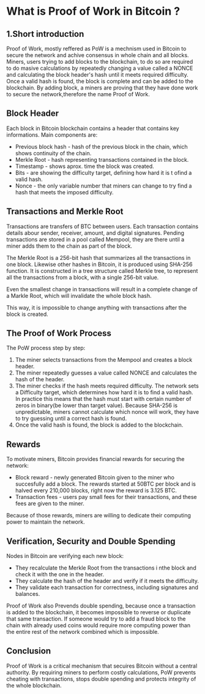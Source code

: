 # What is Proof of Work in Bitcoin ?

## 1.Short introduction

Proof of Work, mostly reffered as PoW is a mechnism used in Bitcoin to secure the network and achive consensus in whole chain and all blocks. Miners, users trying to add blocks to the blockchain, to do so are required to do masive calculations by repeatedly changing a value called a NONCE and calculating the block header's hash until it meets required difficulty. Once a valid hash is found, the block is complete and can be added to the blockchain. By adding block, a miners are proving that they have done work to secure the network,therefore the name Proof of Work. 

## Block Header

Each block in Bitcoin blockchain contains a header that contains key informations.
Main components are:
* Previous block hash - hash of the previous block in the chain, which shows continuity of the chain.
* Merkle Root - hash representing transactions contained in the block.
* Timestamp - shows aprox. time the block was created. 
* Bits - are showing the difficulty target, defining how hard it is t ofind a valid hash. 
* Nonce - the only variable number that miners can change to try find a hash that meets the imposed difficulty.

## Transactions and Merkle Root

Transactions are transfers of BTC between users. Each transaction contains details abour sender, receiver, amount, and digital signatures. Pending transactions are stored in a pool called Mempool, they are there until a miner adds them to the chain as part of the block.

The Merkle Root is a 256-bit hash that summarizes all the transactions in one block. Likewise other hashes in Bitcoin, it is produced using SHA-256 function. It is constructed in a tree structure called Merkle tree, to represent all the transactions from a block, with a single 256-bit value. 

Even the smallest change in transactions will result in a complete change of a Markle Root, which will invalidate the whole block hash.

This way, it is impossible to change anything with transactions after the block is created. 

## The Proof of Work Process

The PoW process step by step:
1. The miner selects transactions from the Mempool and creates a block header.
2. The miner repeatedly guesses a value called NONCE and calculates the hash of the header.
3. The miner checks if the hash meets required difficulty.
The network sets a Difficulty target, which determines how hard it is to find a valid hash. In practice this means that the hash must start with certain number of zeros in binary(be lower than target value).
Because SHA-256 is unpredictable, miners cannot calculate which nonce will work, they have to try guessing until a correct hash is found.
5. Once the valid hash is found, the block is added to the blockchain.

## Rewards

To motivate miners, Bitcoin provides financial rewards for securing the network:
* Block reward - newly generated Bitcoin given to the miner who succesfully add a block. The rewards started at 50BTC per block and is halved every 210,000 blocks, right now the reward is 3.125 BTC.
* Transaction fees - users pay small fees for their transactions, and these fees are given to the miner.

Because of those rewards, miners are willing to dedicate their computing power to maintain the network.

## Verification, Security and Double Spending

Nodes in Bitcoin are verifying each new block:
* They recalculate the Merkle Root from the transactions i nthe block and check it with the one in the header.
* They calculate the hash of the header and verify if it meets the difficulty.
* They validate each transaction for correctness, including signatures and balances.

Proof of Work also Prevends double spending, because once a transaction is added to the blockchain, it becomes impossible to reverse or duplicate that same transaction. 
If someone would try to add a fraud block to the chain with already used coins would require more computing power than the entire rest of the network combined which is impossible.

## Conclusion

Proof of Work is a critical mechanism that secuires Bitcoin without a central authority. By requiring miners to perform costly calculations, PoW prevents cheating with transactions, stops double spending and protects integrity of the whole blockchain.

